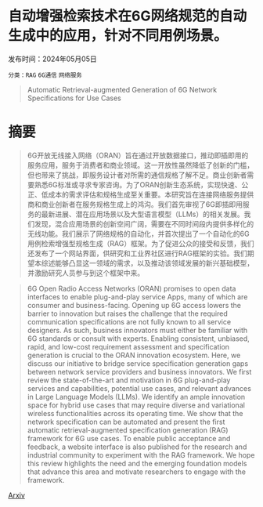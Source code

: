 # 自动增强检索技术在6G网络规范的自动生成中的应用，针对不同用例场景。

发布时间：2024年05月05日

`分类：RAG` `6G通信` `网络服务`

> Automatic Retrieval-augmented Generation of 6G Network Specifications for Use Cases

# 摘要

> 6G开放无线接入网络（ORAN）旨在通过开放数据接口，推动即插即用的服务应用，服务于消费者和商业领域。这一开放性虽然降低了创新的门槛，但也带来了挑战，即服务设计者对所需的通信规格了解不足。商业创新者需要熟悉6G标准或寻求专家咨询。为了ORAN创新生态系统，实现快速、公正、低成本的需求评估和规格生成至关重要。本研究旨在连接网络服务提供商和商业创新者在服务规格生成上的鸿沟。我们首先审视了6G即插即用服务的最新进展、潜在应用场景以及大型语言模型（LLMs）的相关发展。我们发现，混合应用场景的创新空间广阔，需要在不同时间段内提供多样化的无线功能。我们展示了网络规格的自动化，并首次提出了一个自动化的6G用例检索增强型规格生成（RAG）框架。为了促进公众的接受和反馈，我们还发布了一个网站界面，供研究和工业界社区进行RAG框架的实验。我们期望本综述能够凸显这一领域的需求，以及推动该领域发展的新兴基础模型，并激励研究人员参与到这个框架中来。

> 6G Open Radio Access Networks (ORAN) promises to open data interfaces to enable plug-and-play service Apps, many of which are consumer and business-facing. Opening up 6G access lowers the barrier to innovation but raises the challenge that the required communication specifications are not fully known to all service designers. As such, business innovators must either be familiar with 6G standards or consult with experts. Enabling consistent, unbiased, rapid, and low-cost requirement assessment and specification generation is crucial to the ORAN innovation ecosystem.
  Here, we discuss our initiative to bridge service specification generation gaps between network service providers and business innovators. We first review the state-of-the-art and motivation in 6G plug-and-play services and capabilities, potential use cases, and relevant advances in Large Language Models (LLMs). We identify an ample innovation space for hybrid use cases that may require diverse and variational wireless functionalities across its operating time. We show that the network specification can be automated and present the first automatic retrieval-augmented specification generation (RAG) framework for 6G use cases. To enable public acceptance and feedback, a website interface is also published for the research and industrial community to experiment with the RAG framework. We hope this review highlights the need and the emerging foundation models that advance this area and motivate researchers to engage with the framework.

[Arxiv](https://arxiv.org/abs/2405.03122)